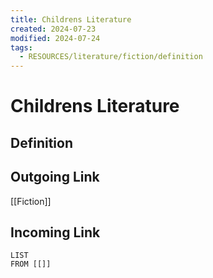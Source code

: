 ```yaml
---
title: Childrens Literature
created: 2024-07-23
modified: 2024-07-24
tags:
  - RESOURCES/literature/fiction/definition
---
```

# Childrens Literature
## Definition

## Outgoing Link
[[Fiction]]
## Incoming Link
```dataview
LIST
FROM [[]]
```
